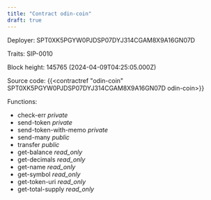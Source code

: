 ```yaml
---
title: "Contract odin-coin"
draft: true
---
```

Deployer: SPT0XK5PGYW0PJDSP07DYJ314CGAM8X9A16GN07D

Traits:
 SIP-0010



Block height: 145765 (2024-04-09T04:25:05.000Z)

Source code: {{<contractref "odin-coin" SPT0XK5PGYW0PJDSP07DYJ314CGAM8X9A16GN07D odin-coin>}}

Functions:

* check-err _private_
* send-token _private_
* send-token-with-memo _private_
* send-many _public_
* transfer _public_
* get-balance _read_only_
* get-decimals _read_only_
* get-name _read_only_
* get-symbol _read_only_
* get-token-uri _read_only_
* get-total-supply _read_only_
